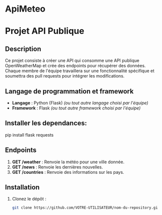 # ApiMeteo
# Projet API Publique

## Description
Ce projet consiste à créer une API qui consomme une API publique OpenWeatherMap et crée des endpoints pour récupérer des données. Chaque membre de l'équipe travaillera sur une fonctionnalité spécifique et soumettra des pull requests pour intégrer les modifications.

## Langage de programmation et framework
- **Langage** : Python (Flask) *(ou tout autre langage choisi par l'équipe)*
- **Framework** : Flask *(ou tout autre framework choisi par l'équipe)*

## Installer les dependances:
pip install flask requests

## Endpoints
1. **GET /weather** : Renvoie la météo pour une ville donnée.
2. **GET /news** : Renvoie les dernières nouvelles.
3. **GET /countries** : Renvoie des informations sur les pays.

## Installation
1. Clonez le dépôt :
   ```bash
   git clone https://github.com/VOTRE-UTILISATEUR/nom-du-repository.git
